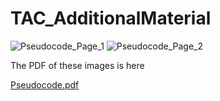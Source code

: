 # TAC_AdditionalMaterial

![Pseudocode_Page_1](https://user-images.githubusercontent.com/44562047/171297339-15e95021-f07b-4ba8-a9f5-ba2e236583cb.png)
![Pseudocode_Page_2](https://user-images.githubusercontent.com/44562047/171297341-0a73c68d-d20f-45b8-bf3d-eba6ff090954.png)

The PDF of these images is here 

[Pseudocode.pdf](https://github.com/khoom1/TAC_AdditionalMaterial/files/8809857/Pseudocode.pdf)

